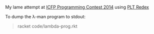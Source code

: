 My lame attempt at [ICFP Programming Contest 2014](http://icfpcontest.org/) using [PLT Redex](http://redex.racket-lang.org/)

To dump the λ-man program to stdout:
> racket code/lambda-prog.rkt
